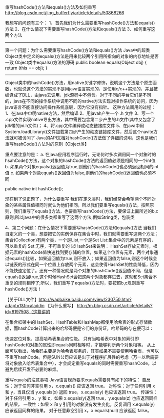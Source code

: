 重写hashCode()方法和equals()方法及如何重写
http://blog.csdn.net/jing_bufferfly/article/details/50868266


我想写的问题有三个：
1、首先我们为什么需要重写hashCode()方法和equals()方法
2、在什么情况下需要重写hashCode()方法和equals()方法
3、如何重写这两个方法

*********************************************************************
第一个问题：为什么需要重写hashCode()方法和equals()方法
    Java中的超类Object类中定义的equals()方法是用来比较两个引用所指向的对象的内存地址是否一致
Object类中equals()方法的源码
public boolean equals(Object obj) {
       return (this == obj);
}
********************************************************************

Object类中的hashCode()方法，用native关键字修饰，说明这个方法是个原生函数，也就说这个方法的实现不是用java语言实现的，是使用c/c++实现的，并且被编译成了DLL，由java去调用，jdk源码中不包含。对于不同的平台它们是不同的，java在不同的操作系统中调用不同的native方法实现对操作系统的访问，因为java语言不能直接访问操作系统底层，因为它没有指针。
这种方法调用的过程：
1、在java中申明native方法，然后编译
2、用javah产生一个  .h  文件
3、写一个 .cpp文件实现native导出方法，其中需要包含第二步产生的.h文件(其中又包含了jdk带的jni.h文件)；
4、将.cpp文件编译成动态链接库文件
5、在java中用System.loadLibrary()文件加载第四步产生的动态链接库文件，然后这个navite方法就可被访问了
Java的API文档对hashCode()方法做了详细的说明，这也是我们重写hashCode()方法时的原则【Object类】

重点要注意的是：
a.  在java应用程序运行时，无论何时多次调用同一个对象时的hsahCode()方法，这个对象的hashCode()方法的返回值必须是相同的一个int值
b.  如果两个对象equals()返回值为true,则他们的hashCode()也必须返回相同的int值
c.  如果两个对象equals()返回值为false,则他们的hashCode()返回值也必须不同

public native int hashCode();

现在到了说正题了，为什么要重写
我们在定义类时，我们经常会希望两个不同对象的某些属性值相同时就认为他们相同，所以我们要重写equals()方法，按照原则，我们重写了equals()方法，也要重写hashCode()方法，要保证上面所述的b,c原则;所以java中的很多类都重写了这两个方法,例如String类，包装类

4、第二个问题：在什么情况下需要重写hashCode()方法和equals()方法
当我们自定义的一个类，想要把它的实例保存在集合中时，我们就需要重写这两个方法；集合(Collection)有两个类，一个是List,一个是Set
List:集合中的元素是有序的，可以重复的
Set:无序，不可重复的
以HashSet来说明：
HashSet存放元素时，根据元素的hashCode值快速找到要存储的位置，如果这个位置有元素，两个对象通过equals()比较，如果返回值为true,则不放入；如果返回值为false,则这个时候会以链表的形式在同一个位置上存放两个元素，这会使得HashSet的性能降低，因为不能快速定位了。还有一种情况就是两个对象的hashCode()返回值不同，但是equals()返回true,这个时候HashSet会把这两个对象都存进去，这就和Set集合不重复的规则相悖了;所以，我们重写了equals()方法时，要按照b,c规则重写hashCode()方法！


【关于DLL文件】http://wapbaike.baidu.com/view/230750.htm?adapt=1&fr=aladdin
【为什么重写】  http://m.blog.csdn.net/article/details?id=8197508（这篇讲的



在集合框架中的HashSet，HashTable和HashMap都使用哈希表的形式存储数据，而hashCode计算出来的哈希码便是它们的身份证。哈希码的存在便可以： 

快速定位对象，提高哈希表集合的性能。
只有当哈希表中对象的索引即hashCode和对象的属性即equals同时相等时，才能够判断两个对象相等。
从上面可以看出，哈希码主要是为哈希表服务的，其实如果不需要使用哈希表，也可以不重写hashCode。但是SUN公司应该是出于对程序扩展性的考虑（万一以后需要将对象放入哈希表集合中），才会规定重写equals的同时需要重写hashCode，以避免后续开发不必要的麻烦。

重写equals的注意事项
Java语言规范要求equals需要具有如下的特性： 
自反性：对于任何非空引用 x，x.equals() 应该返回 true。
对称性：对于任何引用 x 和 y，当且仅当 y.equals(x) 返回 true，x.equals(y) 也应该返回 true。
传递性：对于任何引用 x、y 和 z，如果 x.equals(y)返回 true，y.equals(z) 也应返回同样的结果。
一致性：如果 x 和 y 引用的对象没有发生变化，反复调用 x.equals(y) 应该返回同样的结果。
对于任意非空引用 x，x.equals(null) 应该返回 false。









